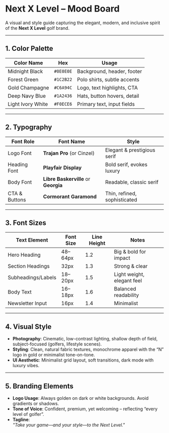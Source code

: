 
# Next X Level – Mood Board

A visual and style guide capturing the elegant, modern, and inclusive spirit of the **Next X Level** golf brand.

---

## 1. Color Palette

| Color Name        | Hex       | Usage                         |
|-------------------|-----------|-------------------------------|
| Midnight Black    | `#0E0E0E` | Background, header, footer    |
| Forest Green      | `#1C2B22` | Polo shirts, subtle accents   |
| Gold Champagne    | `#C6A94C` | Logo, text highlights, CTA    |
| Deep Navy Blue    | `#1A2436` | Hats, button hovers, detail   |
| Light Ivory White | `#F0ECE6` | Primary text, input fields    |

---

## 2. Typography

| Font Role       | Font Name            | Style                          |
|-----------------|----------------------|--------------------------------|
| Logo Font       | **Trajan Pro** (or Cinzel) | Elegant & prestigious serif    |
| Heading Font    | **Playfair Display** | Bold serif, evokes luxury      |
| Body Font       | **Libre Baskerville** or **Georgia** | Readable, classic serif         |
| CTA & Buttons   | **Cormorant Garamond** | Thin, refined, sophisticated   |

---

## 3. Font Sizes

| Text Element         | Font Size | Line Height | Notes                         |
|----------------------|-----------|-------------|-------------------------------|
| Hero Heading         | 48–64px   | 1.2         | Big & bold for impact         |
| Section Headings     | 32px      | 1.3         | Strong & clear                |
| Subheadings/Labels   | 18–20px   | 1.5         | Light weight, elegant feel    |
| Body Text            | 16–18px   | 1.6         | Balanced readability          |
| Newsletter Input     | 16px      | 1.4         | Minimalist                    |

---

## 4. Visual Style

- **Photography**: Cinematic, low-contrast lighting, shallow depth of field, subject-focused (golfers, lifestyle scenes).
- **Styling**: Clean, natural fabric textures, monochrome apparel with the “N” logo in gold or minimalist tone-on-tone.
- **UI Aesthetic**: Minimalist grid layout, soft transitions, dark mode with luxury vibes.

---

## 5. Branding Elements

- **Logo Usage**: Always golden on dark or white backgrounds. Avoid gradients or shadows.
- **Tone of Voice**: Confident, premium, yet welcoming – reflecting “every level of golfer”.
- **Tagline**:  
  _"Take your game—and your style—to the Next Level."_
